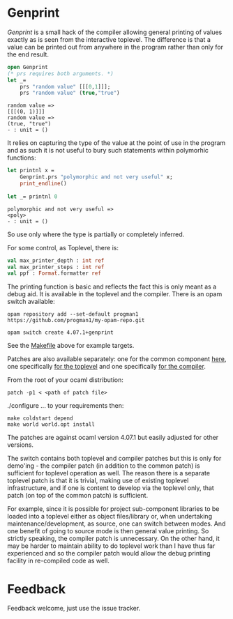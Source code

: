 # Genprint

*Genprint* is a small hack of the compiler allowing general printing of values
exactly as is seen from the interactive toplevel. The difference is that a value can be printed
out from anywhere in the program rather than only for the end result.


``` ocaml
open Genprint
(* prs requires both arguments. *)
let _=
    prs "random value" [[[0,1]]];
    prs "random value" (true,"true")
```
```
random value =>
[[[(0, 1)]]]
random value =>
(true, "true")
- : unit = ()
```

It relies on capturing the type of the value at the point of use in the program and as such
it is not useful to bury such statements within polymorhic functions:

``` ocaml
let printnl x = 
    Genprint.prs "polymorphic and not very useful" x;
    print_endline()
    
let _= printnl 0
```
```
polymorphic and not very useful =>
<poly>
- : unit = ()
```

So use only where the type is partially or completely inferred.


For some control, as Toplevel, there is:

``` ocaml
val max_printer_depth : int ref
val max_printer_steps : int ref
val ppf : Format.formatter ref
```

The printing function is basic and reflects the fact this is only meant as a debug aid.
It is available in the toplevel and the compiler.
There is an opam switch available:

```
opam repository add --set-default progman1 https://github.com/progman1/my-opam-repo.git

opam switch create 4.07.1+genprint
```

See the [Makefile](Makefile) above for example targets.

Patches are also available separately:
one for the common component [here](translprim.patch),
one specifically [for the toplevel](genprinttop.patch) and one specifically [for the compiler](genprint0.patch).

From the root of your ocaml distribution:
```
patch -p1 < <path of patch file>
```

./configure ... to your requirements then:

```
make coldstart depend
make world world.opt install
```

The patches are against ocaml version 4.07.1 but easily adjusted for other versions.


The switch contains both toplevel and compiler patches but this is only for demo'ing - the compiler
patch (in addition to the common patch) is sufficient for toplevel operation as well.
The reason there is a separate toplevel patch is that it is trivial, making use of existing
toplevel infrastructure, and if one is content to develop via the toplevel only, that patch (on top of the common patch) is sufficient.

For example, since it is possible for project sub-component libraries to be loaded into a toplevel
either as object files/library or, when undertaking maintenance/development, as source,
one can switch between modes. And one benefit of going to source mode is then general value printing.
So strictly speaking, the compiler patch is unnecessary.
On the other hand, it may be harder to maintain ability to do toplevel work than I have thus far
experienced and so the compiler patch would allow the debug printing facility in re-compiled code as well.

# Feedback

Feedback welcome, just use the issue tracker.


